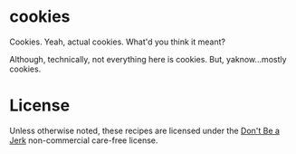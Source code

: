 cookies
=======

Cookies. Yeah, actual cookies. What'd you think it meant?

Although, technically, not everything here is cookies. But, yaknow...mostly cookies.


License
=========
Unless otherwise noted, these recipes are licensed under the [Don't Be a Jerk](https://github.com/jakimfett/dbaj) non-commercial care-free license.

